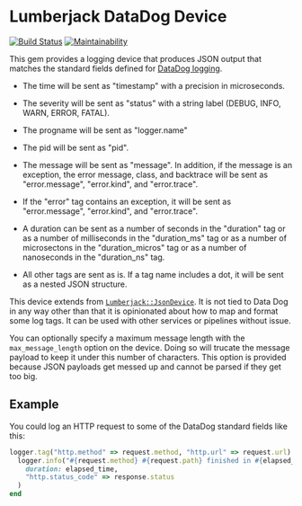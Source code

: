 # Lumberjack DataDog Device

[![Build Status](https://travis-ci.org/bdurand/lumberjack_data_dog_device.svg?branch=master)](https://travis-ci.org/bdurand/lumberjack_data_dog_device)
[![Maintainability](https://api.codeclimate.com/v1/badges/372103b5d762c765a16e/maintainability)](https://codeclimate.com/github/bdurand/lumberjack_data_dog_device/maintainability)

This gem provides a logging device that produces JSON output that matches the standard fields defined for [DataDog logging](https://docs.datadoghq.com/logs/processing/attributes_naming_convention/).

* The time will be sent as "timestamp" with a precision in microseconds.

* The severity will be sent as "status" with a string label (DEBUG, INFO, WARN, ERROR, FATAL).

* The progname will be sent as "logger.name"

* The pid will be sent as "pid".

* The message will be sent as "message". In addition, if the message is an exception, the error message, class, and backtrace will be sent as "error.message", "error.kind", and "error.trace".

* If the "error" tag contains an exception, it will be sent as "error.message", "error.kind", and "error.trace".

* A duration can be sent as a number of seconds in the "duration" tag or as a number of milliseconds in the "duration_ms" tag or as a number of microsectons in the "duration_micros" tag or as a number of nanoseconds in the "duration_ns" tag.

* All other tags are sent as is. If a tag name includes a dot, it will be sent as a nested JSON structure.

This device extends from [`Lumberjack::JsonDevice`](). It is not tied to Data Dog in any way other than that it is opinionated about how to map and format some log tags. It can be used with other services or pipelines without issue.

You can optionally specify a maximum message length with the `max_message_length` option on the device. Doing so will trucate the message payload to keep it under this number of characters. This option is provided because JSON payloads get messed up and cannot be parsed if they get too big.

## Example

You could log an HTTP request to some of the DataDog standard fields like this:

```ruby
logger.tag("http.method" => request.method, "http.url" => request.url) do
  logger.info("#{request.method} #{request.path} finished in #{elapsed_time} seconds",
    duration: elapsed_time,
    "http.status_code" => response.status
  )
end
```
